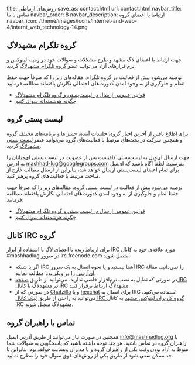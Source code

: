 title: روش‌های ارتباطی
save_as: contact.html
url: contact.html
navbar_title: تماس با ما
navbar_order: 8
navbar_description: ارتباط با اعضای گروه
navbar_icon: /theme/images/icons/internet-and-web-4/internt_web_technology-14.png

## گروه تلگرام مشهدلاگ
جهت ارتباط با اعضای لاگ مشهد و طرح مشکلات و سوالات خود در زمینه لینوکس و نرم‌افزارهای آزاد می‌توانید عضو [گروه تلگرام مشهدلاگ](https://telegram.me/joinchat/A_S41D0H2H8kvZSHoGQrHw) گردید.

توصیه می‌شود پیش از فعالیت در گروه تلگرام، مقاله‌های زیر را که صرفاً جهت حفظ نظم و جلوگیری از به وجود آمدن کدورت‌های احتمالی نگارش یافته‌اند مطالعه فرمایید:

* [قوانین عمومی ارسال در لیست‌پستی و گروه تلگرام مشهدلاگ](/wiki/mailinglist-rules/)
* [چگونه هوشمندانه سوال کنیم](https://wiki.ubuntu.ir/wiki/Smart_Questions)

## لیست پستی گروه

برای اطلاع یافتن از آخرین اخبار گروه، جلسات آینده، جشن‌ها و برنامه‌های مختلف گروه و همچنین شرکت در بحث‌های مرتبط با فعالیت‌های گروه می‌توانید عضو [لیست پستی مشهدلاگ](https://groups.google.com/group/mashhad-lug?hl=en) گردید.

جهت ارسال ای‌میل به لیست‌پستی کافیست پس از عضویت در لیست پستی ای‌میلتان را به آدرس <mashhad-lug@googlegroups.com> بفرستید. لطفاً آگاه باشید که ای‌میل برای تمام اعضای لیست‌پستی ارسال خواهد شد، بنابراین از ارسال مطالب خارج از مباحث مرتبط با فعالیت‌های گروه پرهیز کنید.

توصیه می‌شود پیش از فعالیت در لیست پستی گروه، مقاله‌های زیر را که صرفاً جهت حفظ نظم و جلوگیری از به وجود آمدن کدورت‌های احتمالی نگارش یافته‌اند مطالعه فرمایید:

* [قوانین عمومی ارسال در لیست‌پستی و گروه تلگرام مشهدلاگ](/wiki/mailinglist-rules/)
* [چگونه هوشمندانه سوال کنیم](https://wiki.ubuntu.ir/wiki/Smart_Questions)

## کانال IRC گروه

برای ارتباط زنده با اعضای لاگ با استفاده از ابزار IRC مورد علاقه‌ی خود به کانال ‪#mashhadlug‬ در سرور irc.freenode.com متصل شوید. 

* اگر با شبکه IRC آشنا نیستید و یا نحوه اتصال به یک سرور IRC را نمی‌دانید، مقالهٔ [آی‌آر‌سی](https://fa.wikipedia.org/wiki/%D8%A2%DB%8C%E2%80%8C%D8%A2%D8%B1%D8%B3%DB%8C) را در ویکی‌پدیا مطالعه نمایید.
* در صورتی که تمایل به نصب نرم‌افزار خاصی ندارید، می‌توانید از طریق [صفحه IRC در مشهدلاگ](/irc.html) با کانال IRC مشهدلاگ ارتباط برقرار کنید.
* در صورتی که از [Chatzilla](https://addons.mozilla.org/en-US/firefox/addon/chatzilla/) و یا [hexchat](https://hexchat.github.io/) برای اتصال به IRC استفاده می‌کنید، می‌توانید به راحتی از طریق [لینک کانال IRC گروه کاربران لینوکس مشهد](irc://irc.freenode.org/#mashhadlug) به کانال IRC مشهدلاگ متصل شوید.

## تماس با راهبران گروه

همچنین در صورت نیاز می‌توانید از طریق آدرس ایمیل <info@mashhadlug.org> با راهبران گروه در تماس باشید. هر چند توجه داشته باشید که پاسخگویی به سوالات شما منوط به آزاد بودن وقت یکی از راهبران گروه و یا مدیران وبسایت خواهد بود، بنابراین تا حد ممکن سعی شود از طریق یکی از روش‌های فوق سوال خود را مطرح نمایید.
